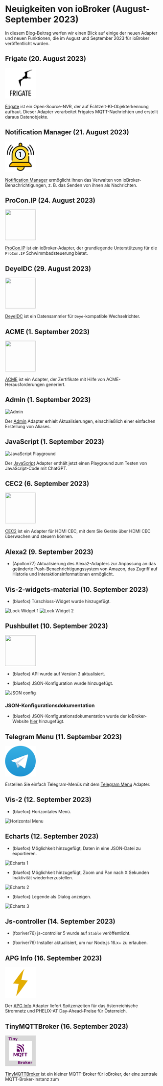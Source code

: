 ---
---
# Neuigkeiten von ioBroker (August-September 2023)
<!-- ID: 438668 -->
In diesem Blog-Beitrag werfen wir einen Blick auf einige der neuen Adapter und neuen Funktionen, die im August und September 2023 für ioBroker veröffentlicht wurden.
<!-- ID: 452545 -->

## Frigate (20. August 2023)
<!-- ID: 173807 -->
<img src="https://raw.githubusercontent.com/Bettman66/ioBroker.frigate/master/admin/frigate.png" width="100" height="100" />
<!-- ID: 823263 -->

[Frigate](https://github.com/Bettman66/ioBroker.frigate) ist ein Open-Source-NVR, der auf Echtzeit-KI-Objekterkennung aufbaut. Dieser Adapter verarbeitet Frigates MQTT-Nachrichten und erstellt daraus Datenobjekte.
<!-- ID: 312473 -->

## Notification Manager (21. August 2023)
<!-- ID: 287635 -->
<img src="https://raw.githubusercontent.com/foxriver76/ioBroker.notification-manager/master/admin/notification-manager.png" width="100" height="100" />
<!-- ID: 692214 -->

[Notification Manager](https://github.com/foxriver76/ioBroker.notification-manager) ermöglicht Ihnen das Verwalten von ioBroker-Benachrichtigungen, z. B. das Senden von ihnen als Nachrichten.
<!-- ID: 274128 -->

## ProCon.IP (24. August 2023)
<!-- ID: 225418 -->
<img src="https://raw.githubusercontent.com/ylabonte/ioBroker.procon-ip/master/admin/procon-ip.png" width="100" height="100" />
<!-- ID: 551005 -->

[ProCon.IP](https://github.com/ylabonte/ioBroker.procon-ip) ist ein ioBroker-Adapter, der grundlegende Unterstützung für die `ProCon.IP` Schwimmbadsteuerung bietet.
<!-- ID: 345066 -->

## DeyeIDC (29. August 2023)
<!-- ID: 8752 -->
<img src="https://raw.githubusercontent.com/raschy/ioBroker.deyeidc/master/admin/deyeidc.png" width="100" height="100" />
<!-- ID: 54399 -->

[DeyeIDC](https://github.com/raschy/ioBroker.deyeidc) ist ein Datensammler für `Deye`-kompatible Wechselrichter.
<!-- ID: 858223 -->

## ACME (1. September 2023)
<!-- ID: 320476 -->
<img src="https://raw.githubusercontent.com/iobroker-community-adapters/ioBroker.acme/master/admin/acme.png" width="100" height="100" />
<!-- ID: 591710 -->

[ACME](https://github.com/iobroker-community-adapters/ioBroker.acme) ist ein Adapter, der Zertifikate mit Hilfe von ACME-Herausforderungen generiert.
<!-- ID: 528587 -->

## Admin (1. September 2023)
<!-- ID: 494759 -->
![Admin](en/blog/images/2023_09_26_admin_context.png)
<!-- ID: 194801 -->

Der [Admin](https://github.com/ioBroker/ioBroker.admin) Adapter erhielt Aktualisierungen, einschließlich einer einfachen Erstellung von Aliases.
<!-- ID: 215128 -->

## JavaScript (1. September 2023)
<!-- ID: 102045 -->
![JavaScript Playground](en/blog/images/2023_09_27_javascript_chat_gpt.png)
<!-- ID: 983824 -->

Der [JavaScript](https://github.com/ioBroker/ioBroker.javascript) Adapter enthält jetzt einen Playground zum Testen von JavaScript-Code mit ChatGPT.
<!-- ID: 932743 -->

## CEC2 (6. September 2023)
<!-- ID: 24159 -->
<img src="https://raw.githubusercontent.com/iobroker-community-adapters/ioBroker.cec2/master/admin/cec2.png" width="100" height="100" />
<!-- ID: 294570 -->

[CEC2](https://github.com/iobroker-community-adapters/ioBroker.cec2) ist ein Adapter für HDMI CEC, mit dem Sie Geräte über HDMI CEC überwachen und steuern können.
<!-- ID: 202115 -->

## Alexa2 (9. September 2023)
<!-- ID: 777646 -->
- (Apollon77) Aktualisierung des Alexa2-Adapters zur Anpassung an das geänderte Push-Benachrichtigungssystem von Amazon, das Zugriff auf Historie und Interaktionsinformationen ermöglicht.
<!-- ID: 611555 -->

## Vis-2-widgets-material (10. September 2023)
<!-- ID: 402950 -->
- (bluefox) Türschloss-Widget wurde hinzugefügt.
<!-- ID: 505717 -->

  ![Lock Widget 1](en/blog/images/2023_09_10_vis-2-widgets-material-lock-1.png)
  ![Lock Widget 2](en/blog/images/2023_09_10_vis-2-widgets-material-lock-2.png)
<!-- ID: 553321 -->

## Pushbullet (10. September 2023)
<!-- ID: 508710 -->
<img src="https://raw.githubusercontent.com/mcm1957/ioBroker.pushbullet/master/admin/pushbullet.png" width="100" height="100" />
<!-- ID: 698675 -->

- (bluefox) API wurde auf Version 3 aktualisiert.
<!-- ID: 340953 -->
- (bluefox) JSON-Konfiguration wurde hinzugefügt.
<!-- ID: 872655 -->

  ![JSON config](en/blog/images/2023_09_10_pushbullet.png)
<!-- ID: 404236 -->

### JSON-Konfigurationsdokumentation
<!-- ID: 222205 -->
- (bluefox) JSON-Konfigurationsdokumentation wurde der ioBroker-Website [hier](https://www.iobroker.net/#en/documentation/dev/adapterjsonconfig.md) hinzugefügt.
<!-- ID: 865015 -->

## Telegram Menu (11. September 2023)
<!-- ID: 541882 -->
<img src="https://raw.githubusercontent.com/MiRo1310/ioBroker.telegram-menu/master/admin/telegram-menu.png" width="100" height="100" />
<!-- ID: 809414 -->

Erstellen Sie einfach Telegram-Menüs mit dem [Telegram Menu](https://github.com/MiRo1310/ioBroker.telegram-menu) Adapter.
<!-- ID: 736250 -->

## Vis-2 (12. September 2023)
<!-- ID: 491415 -->
- (bluefox) Horizontales Menü.
<!-- ID: 64324 -->

  ![Horizontal Menu](en/blog/images/2023_09_12_vis-2-menu.png)
<!-- ID: 238545 -->

## Echarts (12. September 2023)
<!-- ID: 120611 -->
- (bluefox) Möglichkeit hinzugefügt, Daten in eine JSON-Datei zu exportieren.
<!-- ID: 387426 -->

  ![Echarts 1](en/blog/images/2023_09_12_echart-1.png)
<!-- ID: 663602 -->

- (bluefox) Möglichkeit hinzugefügt, Zoom und Pan nach X Sekunden Inaktivität wiederherzustellen.
<!-- ID: 293806 -->

  ![Echarts 2](en/blog/images/2023_09_12_echart-2.png)
<!-- ID: 398738 -->

- (bluefox) Legende als Dialog anzeigen.
<!-- ID: 919161 -->

  ![Echarts 3](en/blog/images/2023_09_13_echart-3.png)
<!-- ID: 103870 -->

## Js-controller (14. September 2023)
<!-- ID: 678432 -->
- (foxriver76) js-controller 5 wurde auf `Stable` veröffentlicht.
<!-- ID: 432576 -->
- (foxriver76) Installer aktualisiert, um nur Node.js 16.x+ zu erlauben.
<!-- ID: 88525 -->

## APG Info (16. September 2023)
<!-- ID: 119918 -->
<img src="https://raw.githubusercontent.com/HGlab01/ioBroker.apg-info/master/admin/apg-info.png" width="100" height="100" />
<!-- ID: 917421 -->

Der [APG Info](https://github.com/HGlab01/ioBroker.apg-info) Adapter liefert Spitzenzeiten für das österreichische Stromnetz und PHELIX-AT Day-Ahead-Preise für Österreich.
<!-- ID: 401132 -->

## TinyMQTTBroker (16. September 2023)
<!-- ID: 140285 -->
<img src="https://raw.githubusercontent.com/HGlab01/ioBroker.tinymqttbroker/master/admin/tinymqttbroker.png" width="100" height="100" />
<!-- ID: 623718 -->

[TinyMQTTBroker](https://github.com/HGlab01/ioBroker.tinymqttbroker) ist ein kleiner MQTT-Broker für ioBroker, der eine zentrale MQTT-Broker-Instanz zum
<!-- ID: 170354 -->